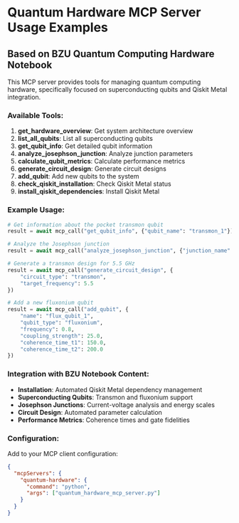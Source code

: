 
# Quantum Hardware MCP Server Usage Examples

## Based on BZU Quantum Computing Hardware Notebook

This MCP server provides tools for managing quantum computing hardware,
specifically focused on superconducting qubits and Qiskit Metal integration.

### Available Tools:

1. **get_hardware_overview**: Get system architecture overview
2. **list_all_qubits**: List all superconducting qubits  
3. **get_qubit_info**: Get detailed qubit information
4. **analyze_josephson_junction**: Analyze junction parameters
5. **calculate_qubit_metrics**: Calculate performance metrics
6. **generate_circuit_design**: Generate circuit designs
7. **add_qubit**: Add new qubits to the system
8. **check_qiskit_installation**: Check Qiskit Metal status
9. **install_qiskit_dependencies**: Install Qiskit Metal

### Example Usage:

```python
# Get information about the pocket transmon qubit
result = await mcp_call("get_qubit_info", {"qubit_name": "transmon_1"})

# Analyze the Josephson junction
result = await mcp_call("analyze_josephson_junction", {"junction_name": "junction_1"})

# Generate a transmon design for 5.5 GHz
result = await mcp_call("generate_circuit_design", {
    "circuit_type": "transmon",
    "target_frequency": 5.5
})

# Add a new fluxonium qubit
result = await mcp_call("add_qubit", {
    "name": "flux_qubit_1",
    "qubit_type": "fluxonium", 
    "frequency": 0.8,
    "coupling_strength": 25.0,
    "coherence_time_t1": 150.0,
    "coherence_time_t2": 200.0
})
```

### Integration with BZU Notebook Content:

- **Installation**: Automated Qiskit Metal dependency management
- **Superconducting Qubits**: Transmon and fluxonium support
- **Josephson Junctions**: Current-voltage analysis and energy scales
- **Circuit Design**: Automated parameter calculation
- **Performance Metrics**: Coherence times and gate fidelities

### Configuration:

Add to your MCP client configuration:
```json
{
  "mcpServers": {
    "quantum-hardware": {
      "command": "python",
      "args": ["quantum_hardware_mcp_server.py"]
    }
  }
}
```
